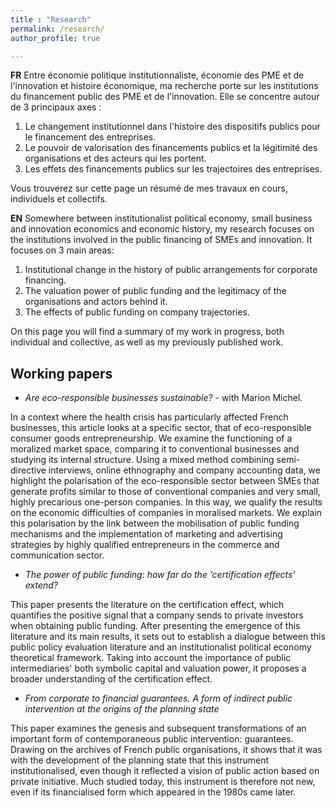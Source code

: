 ```yaml
---
title : "Research"
permalink: /research/
author_profile: true

---
```

**FR**
Entre économie politique institutionnaliste, économie des PME et de l'innovation et histoire économique, ma recherche porte sur les institutions du financement public des PME et de l'innovation. Elle se concentre autour de 3 principaux axes :
1. Le changement institutionnel dans l'histoire des dispositifs publics pour le financement des entreprises.
2. Le pouvoir de valorisation des financements publics et la légitimité des organisations et des acteurs qui les portent.
3. Les effets des financements publics sur les trajectoires des entreprises.

Vous trouverez sur cette page un résumé de mes travaux en cours, individuels et collectifs.

**EN**
Somewhere between institutionalist political economy, small business and innovation economics and economic history, my research focuses on the institutions involved in the public financing of SMEs and innovation. It focuses on 3 main areas:
1. Institutional change in the history of public arrangements for corporate financing.
2. The valuation power of public funding and the legitimacy of the organisations and actors behind it.
3. The effects of public funding on company trajectories.

On this page you will find a summary of my work in progress, both individual and collective, as well as my previously published work.

## Working papers

* _Are eco-responsible businesses sustainable?_ - with Marion Michel.

In a context where the health crisis has particularly affected French businesses, this article looks at a specific sector, that of eco-responsible consumer goods entrepreneurship. We examine the functioning of a moralized market space, comparing it to conventional businesses and studying its internal structure. Using a mixed method combining semi-directive interviews, online ethnography and company accounting data, we highlight the polarisation of the eco-responsible sector between SMEs that generate profits similar to those of conventional companies and very small, highly precarious one-person companies. In this way, we qualify the results on the economic difficulties of companies in moralised markets. We explain this polarisation by the link between the mobilisation of public funding mechanisms and the implementation of marketing and advertising strategies by highly qualified entrepreneurs in the commerce and communication sector.

* _The power of public funding: how far do the ‘certification effects’ extend?_

This paper presents the literature on the certification effect, which quantifies the positive signal that a company sends to private investors when obtaining public funding. After presenting the emergence of this literature and its main results, it sets out to establish a dialogue between this public policy evaluation literature and an institutionalist political economy theoretical framework. Taking into account the importance of public intermediaries' both symbolic capital and valuation power, it proposes a broader understanding of the certification effect.

* _From corporate to financial guarantees. A form of indirect public intervention at the origins of the planning state_

This paper examines the genesis and subsequent transformations of an important form of contemporaneous public intervention: guarantees. Drawing on the archives of French public organisations, it shows that it was with the development of the planning state that this instrument institutionalised, even though it reflected a vision of public action based on private initiative. Much studied today, this instrument is therefore not new, even if its financialised form which appeared in the 1980s came later.
